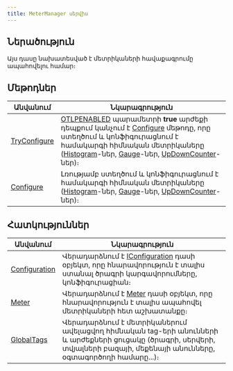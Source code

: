 ```yaml
---
title: MeterManager սերվիս
---
```


## Ներածություն

Այս դասը նախատեսված է մետրիկաների հավաքագրումը ապահովելու համար։

## Մեթոդներ
| Անվանում | Նկարագրություն |
|----------|----------------|
| [TryConfigure](Methods/TryConfigure.md) | [OTLPENABLED](../otlp_parameters.md#otlpenabled) պարամետրի **true** արժեքի դեպքում կանչում է [Configure](Methods/Configure.md) մեթոդը, որը ստեղծում և կոնֆիգուրացնում է համակարգի հիմնական մետրիկաները ([Histogram](https://learn.microsoft.com/en-us/dotnet/api/system.diagnostics.metrics.histogram-1)-ներ, [Gauge](https://learn.microsoft.com/en-us/dotnet/api/system.diagnostics.metrics.observablegauge-1)-ներ, [UpDownCounter](https://learn.microsoft.com/en-us/dotnet/api/system.diagnostics.metrics.updowncounter-1)-ներ)։ |
| [Configure](Methods/Configure.md) | Լռությամբ ստեղծում և կոնֆիգուրացնում է համակարգի հիմնական մետրիկաները ([Histogram](https://learn.microsoft.com/en-us/dotnet/api/system.diagnostics.metrics.histogram-1)-ներ, [Gauge](https://learn.microsoft.com/en-us/dotnet/api/system.diagnostics.metrics.observablegauge-1)-ներ, [UpDownCounter](https://learn.microsoft.com/en-us/dotnet/api/system.diagnostics.metrics.updowncounter-1)-ներ)։ |

## Հատկություններ

| Անվանում | Նկարագրություն |
|----------|----------------|
| [Configuration](Properties/Configuration.md) | Վերադարձնում է [IConfiguration](https://learn.microsoft.com/en-us/dotnet/api/microsoft.extensions.configuration.iconfiguration) դասի օբյեկտ, որը հնարավորություն է տալիս ստանալ ծրագրի կարգավորումները, կոնֆիգուրացիան։ |
| [Meter](Properties/Meter.md) | Վերադարձնում է [Meter](https://learn.microsoft.com/en-us/dotnet/api/system.diagnostics.metrics.meter) դասի օբյեկտ, որը հնարավորություն է տալիս ապահովել մետրիկաների հետ աշխատանքը։ |
| [GlobalTags](Properties/GlobalTags.md) | Վերադարձնում է մետրիկաներում ավելացվող հիմնական tag-երի անունների և արժեքների ցուցակը (ծրագրի, սերվերի, տվյալների բազայի, մեքենայի անունները, օգտագործողի համարը...)։ |